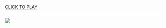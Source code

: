 
<a href="https://premium76.site?title=hunger_games_ballad_of_songbirds_and_snakes_characters&ref=12M">CLICK TO PLAY</a></h3>
<hr>

<a href="https://premium76.site?title=hunger_games_ballad_of_songbirds_and_snakes_characters&ref=12M"><img src="https://clearcache.store/games.png"></a>



